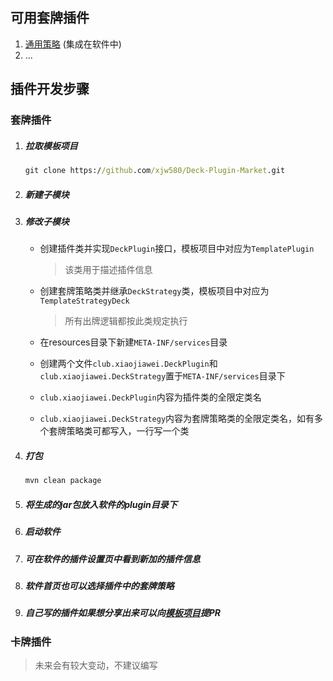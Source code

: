 ## 可用套牌插件

1. [通用策略](https://github.com/xjw580/Hearthstone-Script/tree/master/Hearthstone-Script-Deck-SDK) (集成在软件中)
2. ...



## 插件开发步骤

### 套牌插件

1. ##### 拉取模板项目

   ```cmd
   git clone https://github.com/xjw580/Deck-Plugin-Market.git
   ```

2. ##### 新建子模块

3. ##### 修改子模块

   - 创建插件类并实现`DeckPlugin`接口，模板项目中对应为`TemplatePlugin`

     > 该类用于描述插件信息

   - 创建套牌策略类并继承`DeckStrategy`类，模板项目中对应为`TemplateStrategyDeck`

     > 所有出牌逻辑都按此类规定执行

   - 在resources目录下新建`META-INF/services`目录

   - 创建两个文件`club.xiaojiawei.DeckPlugin`和`club.xiaojiawei.DeckStrategy`置于`META-INF/services`目录下

   - `club.xiaojiawei.DeckPlugin`内容为插件类的全限定类名

   - `club.xiaojiawei.DeckStrategy`内容为套牌策略类的全限定类名，如有多个套牌策略类可都写入，一行写一个类

4. ##### 打包

   ```cmd
   mvn clean package
   ```

5. ##### 将生成的jar包放入软件的plugin目录下

6. ##### 启动软件

7. ##### 可在软件的插件设置页中看到新加的插件信息

8. ##### 软件首页也可以选择插件中的套牌策略

9. ##### 自己写的插件如果想分享出来可以向[模板项目](https://github.com/xjw580/Deck-Plugin-Market)提PR



### 卡牌插件

> 未来会有较大变动，不建议编写
